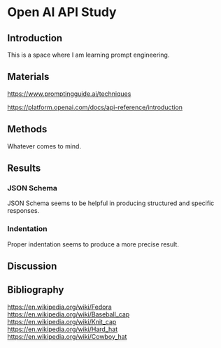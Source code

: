 # Open AI API Study

## Introduction

This is a space where I am learning prompt engineering.

## Materials

https://www.promptingguide.ai/techniques

https://platform.openai.com/docs/api-reference/introduction

## Methods

Whatever comes to mind.

## Results

### JSON Schema

JSON Schema seems to be helpful in producing structured and specific responses.

### Indentation

Proper indentation seems to produce a more precise result.

## Discussion

## Bibliography

https://en.wikipedia.org/wiki/Fedora
https://en.wikipedia.org/wiki/Baseball_cap
https://en.wikipedia.org/wiki/Knit_cap
https://en.wikipedia.org/wiki/Hard_hat
https://en.wikipedia.org/wiki/Cowboy_hat
